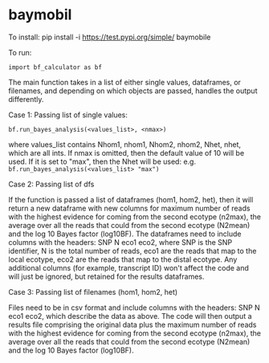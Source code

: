 # baymobil

To install: pip install -i https://test.pypi.org/simple/ baymobile

To run: 

`import bf_calculator as bf`

The main function takes in a list of either single values, dataframes, or filenames, and depending on which objects are passed, handles the output differently.

Case 1: Passing list of single values:

`bf.run_bayes_analysis(<values_list>, <nmax>)`

where values_list contains Nhom1, nhom1, Nhom2, nhom2, Nhet, nhet, which are all ints. If nmax is omitted, then the default value of 10 will be used. If it is set to "max", then the Nhet will be used: e.g. `bf.run_bayes_analysis(<values_list> "max")`

Case 2: Passing list of dfs

If the function is passed a list of dataframes (hom1, hom2, het), then it will return a new dataframe with new columns for maximum number of reads with the highest evidence for coming from the second ecotype (n2max), the average over all the reads that could from the second ecotype (N2mean) and the log 10 Bayes factor (log10BF). The dataframes need to include columns with the headers: SNP N eco1 eco2, where SNP is the SNP identifier, N is the total number of reads, eco1 are the reads that map to the local ecotype, eco2 are the reads that map to the distal ecotype. Any additional columns (for example, transcript ID) won't affect the code and will just be ignored, but retained for the results dataframes.

Case 3: Passing list of filenames (hom1, hom2, het)
  
Files need to be in csv format and include columns with the headers: SNP N eco1 eco2, which describe the data as above. The code will then output a results file comprising the original data plus the maximum number of reads with the highest evidence for coming from the second ecotype (n2max), the average over all the reads that could from the second ecotype (N2mean) and the log 10 Bayes factor (log10BF).


